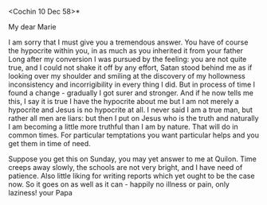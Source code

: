  <Cochin 10 Dec 58>*

My dear Marie

I am sorry that I must give you a tremendous answer. You have of course the hypocrite within you, in as much as you inherited it from your father Long after my conversion I was pursued by the feeling: you are not quite true, and I could not shake it off by any effort, Satan stood behind me as if looking over my shoulder and smiling at the discovery of my hollowness inconsistency and incorrigibility in every thing I did. But in process of time I found a change - gradually I got surer and stronger. And if he now tells me this, I say it is true I have the hypocrite about me but I am not merely a hypocrite and Jesus is no hypocrite at all. I never said I am a true man, but rather all men are liars: but then I put on Jesus who is the truth and naturally I am becoming a little more truthful than I am by nature. That will do in common times. For particular temptations you want particular helps and you get them in time of need.

Suppose you get this on Sunday, you may yet answer to me at Quilon. Time creeps away slowly, the schools are not very bright, and I have need of patience. Also little liking for writing reports which yet ought to be the case now. So it goes on as well as it can - happily no illness or pain, only laziness!
 your Papa

